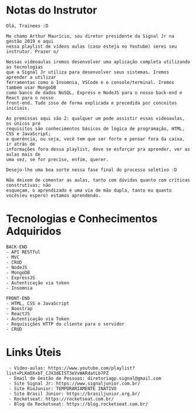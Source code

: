# Notas do Instrutor

    Olá, Trainees :D

    Me chamo Arthur Maurício, sou diretor presidente da Signal Jr na gestão 2019 e aqui 
    nessa playlist de vídeos aulas (caso esteja no Youtube) serei seu instrutor. Prazer o/

    Nessas videoaulas iremos desenvolver uma aplicação completa utilizando as tecnologias 
    que a Signal Jr utiliza para desenvolver seus sistemas. Iremos aprender a utilizar 
    ferramentas como o Insomnia, VSCode e o console/terminal. Iremos também usar MongoDB 
    como banco de dados NoSQL, Express e NodeJS para o nosso back-end e React para o nosso 
    front-end. Tudo isso de forma explicada e precedida por conceitos iniciais.

    As premissas aqui são 2: qualquer um pode assistir essas videoaulas, os únicos pré 
    requisitos são conhecimentos básicos de lógica de programação, HTML, CSS e JavaScript; 
    e querência, ou seja, você tem que ser forte e pensar fora da caixa, ir atrás de 
    informações fora dessa playlist, deve se esforçar pra aprender, ver as aulas mais de 
    uma vez, se for preciso, enfim, querer.

    Desejo-lhe uma boa sorte nessa fase final do processo seletivo :D

    Não deixem de comentar as aulas, tanto com dúvidas quanto com críticas construtivas; não 
    esqueçam, o aprendizado é uma via de mão dupla, tanto eu quanto vocês(eu espero) estamos aprendendo.


# Tecnologias e Conhecimentos Adquiridos

    BACK-END
    - API RESTful
    - MVC
    - CRUD
    - NodeJS
    - MongoDB
    - ExpressJS
    - Autenticação via token
    - Insomnia

    FRONT-END
    - HTML, CSS e JavaScript
    - Boostrap
    - ReactJS
    - Autenticação via Token
    - Requisições HTTP do cliente para o servidor
    - CRUD

# Links Úteis 

     - Video-aulas: https://www.youtube.com/playlist?list=PLKmDXxbT_CJX3dEIST3eVvWARdatLb7PZ
     - Email de Gestão de Pessoas: diretoriagp.signal@gmail.com
     - Site Signal Jr: https://www.signaljunior.com.br/
     - Site RioJunior: TEMPORARIAMENTE INATIVO
     - Site Brasil Júnior: https://brasiljunior.org.br/
     - Rocketseat: https://rocketseat.com.br/
     - Blog da Rocketseat: https://blog.rocketseat.com.br/